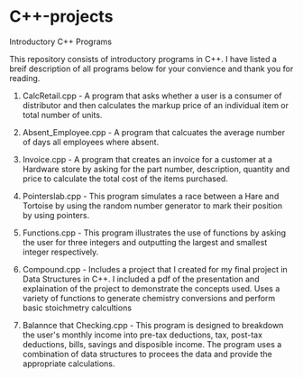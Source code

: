 # C++-projects
Introductory C++ Programs 

This repository consists of introductory programs in C++. I have listed a breif description of all programs below for your convience and thank you for reading.  

1. CalcRetail.cpp - A program that asks  whether a user is a consumer of distributor and then calculates the markup price of an individual item or total number of units.  

2. Absent_Employee.cpp - A program that calcuates the average number of days all employees where absent.  

  3. Invoice.cpp - A program that creates an invoice for a customer at a Hardware store by asking for the part number, description, quantity and price to calculate the total cost of the items purchased.  
  
  4. Pointerslab.cpp - This program simulates a race between a Hare and Tortoise by using the random number generator to mark their position by using pointers. 
  
  5. Functions.cpp - This program illustrates the use of functions by asking the user for three integers and outputting the largest and smallest integer respectively. 
  
  6. Compound.cpp - Includes a project that I created for my final project in Data Structures in C++. I included a pdf of the presentation and explaination of the project to demonstrate the concepts used. Uses a variety of functions to generate chemistry conversions and perform basic stoichmetry calcultions 


  7. Balannce that Checking.cpp - This program is designed to breakdown the user's monthly income into pre-tax deductions, tax, post-tax deductions, bills, savings and disposible income. The program uses a combination of data structures to procees the data and provide the appropriate calculations.



